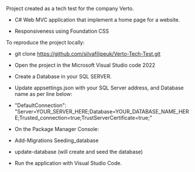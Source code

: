Project created as a tech test for the company Verto.

- C# Web MVC application that implement a home page for a website.

- Responsiveness using Foundation CSS


To reproduce the project locally:

- git clone https://github.com/silvafilipeuk/Verto-Tech-Test.git


- Open the project in the Microsoft Visual Studio code 2022

- Create a Database in your SQL SERVER.

- Update appsettings.json with your SQL Server address, and Database name as per line below:

- "DefaultConnection": "Server=YOUR_SERVER_HERE;Database=YOUR_DATABASE_NAME_HERE;Trusted_connection=true;TrustServerCertificate=true;"

- On the Package Manager Console:

- Add-Migrations Seeding_database

- update-database (will create and seed the database) 

- Run the application with Visual Studio Code.
